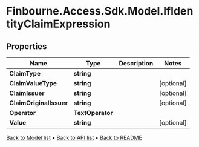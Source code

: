 # Finbourne.Access.Sdk.Model.IfIdentityClaimExpression

## Properties

Name | Type | Description | Notes
------------ | ------------- | ------------- | -------------
**ClaimType** | **string** |  | 
**ClaimValueType** | **string** |  | [optional] 
**ClaimIssuer** | **string** |  | [optional] 
**ClaimOriginalIssuer** | **string** |  | [optional] 
**Operator** | **TextOperator** |  | 
**Value** | **string** |  | [optional] 

[Back to Model list](../README.md#documentation-for-models) &#8226; [Back to API list](../README.md#documentation-for-api-endpoints) &#8226; [Back to README](../README.md)


